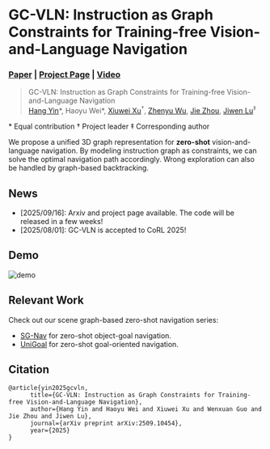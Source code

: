 # GC-VLN: Instruction as Graph Constraints for Training-free Vision-and-Language Navigation
### [Paper](https://arxiv.org/abs/2509.10454) | [Project Page](https://bagh2178.github.io/GC-VLN/) | [Video](https://cloud.tsinghua.edu.cn/f/f21a13df2bc749bb980a/?dl=1)

> GC-VLN: Instruction as Graph Constraints for Training-free Vision-and-Language Navigation  
> [Hang Yin](https://bagh2178.github.io/)\*, Haoyu Wei\*, [Xiuwei Xu](https://xuxw98.github.io/)$^\dagger$, [Zhenyu Wu](https://gary3410.github.io/), [Jie Zhou](https://scholar.google.com/citations?user=6a79aPwAAAAJ&hl=en&authuser=1), [Jiwen Lu](http://ivg.au.tsinghua.edu.cn/Jiwen_Lu/)$^\ddagger$  

\* Equal contribution $\dagger$ Project leader $\ddagger$ Corresponding author


We propose a unified 3D graph representation for <b>zero-shot</b> vision-and-language navigation. By modeling instruction graph as constraints, we can solve the optimal navigation path accordingly. Wrong exploration can also be handled by graph-based backtracking.


## News
- [2025/09/16]: Arxiv and project page available. The code will be released in a few weeks!
- [2025/08/01]: GC-VLN is accepted to CoRL 2025!


## Demo
![demo](./assets/demo.gif)


## Relevant Work
Check out our scene graph-based zero-shot navigation series:
- [SG-Nav](https://bagh2178.github.io/SG-Nav/) for zero-shot object-goal navigation.
- [UniGoal](https://github.com/bagh2178/UniGoal) for zero-shot goal-oriented navigation.


## Citation
```
@article{yin2025gcvln, 
      title={GC-VLN: Instruction as Graph Constraints for Training-free Vision-and-Language Navigation}, 
      author={Hang Yin and Haoyu Wei and Xiuwei Xu and Wenxuan Guo and Jie Zhou and Jiwen Lu},
      journal={arXiv preprint arXiv:2509.10454},
      year={2025}
}
```
